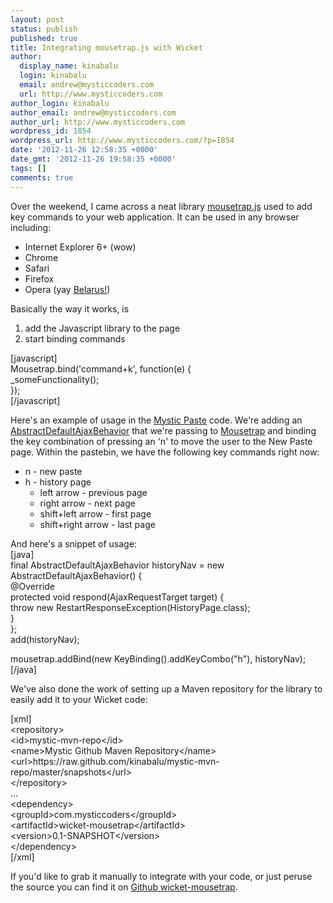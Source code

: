 ```yaml
---
layout: post
status: publish
published: true
title: Integrating mousetrap.js with Wicket
author:
  display_name: kinabalu
  login: kinabalu
  email: andrew@mysticcoders.com
  url: http://www.mysticcoders.com
author_login: kinabalu
author_email: andrew@mysticcoders.com
author_url: http://www.mysticcoders.com
wordpress_id: 1854
wordpress_url: http://www.mysticcoders.com/?p=1854
date: '2012-11-26 12:58:35 +0000'
date_gmt: '2012-11-26 19:58:35 +0000'
tags: []
comments: true
---
```

<p>Over the weekend, I came across a neat library <a href="http://craig.is/killing/mice">mousetrap.js</a> used to add key commands to your web application.  It can be used in any browser including:</p>
<ul>
<li>Internet Explorer 6+ (wow)</li>
<li>Chrome</li>
<li>Safari</li>
<li>Firefox</li>
<li>Opera (yay <a href="http://www.theatlantic.com/technology/archive/2012/11/why-is-belarus-the-only-country-where-opera-is-the-most-popular-browser/265406/" target="_blank" rel="nofollow">Belarus!</a>)</li>
</ul>
<p>Basically the way it works, is </p>
<ol>
<li>add the Javascript library to the page</li>
<li>start binding commands</li>
</ol>
<p>[javascript]<br />
Mousetrap.bind('command+k', function(e) {<br />
  _someFunctionality();<br />
});<br />
[/javascript]</p>
<p>Here's an example of usage in the <a href="http://mysticpaste.com">Mystic Paste</a> code.  We're adding an <a href="http://ci.apache.org/projects/wicket/apidocs/6.0.x/org/apache/wicket/ajax/AbstractDefaultAjaxBehavior.html">AbstractDefaultAjaxBehavior</a> that we're passing to <a href="https://github.com/kinabalu/wicket-mousetrap/blob/master/src/main/java/com/mysticcoders/wicket/mousetrap/Mousetrap.java">Mousetrap</a> and binding the key combination of pressing an 'n' to move the user to the New Paste page.  Within the pastebin, we have the following key commands right now:</p>
<ul>
<li>n - new paste</li>
<li>h - history page
<ul>
<li>left arrow - previous page</li>
<li>right arrow - next page</li>
<li>shift+left arrow - first page</li>
<li>shift+right arrow - last page</li>
</ul>
</li>
</ul>
<p>And here's a snippet of usage:<br />
[java]<br />
final AbstractDefaultAjaxBehavior historyNav = new AbstractDefaultAjaxBehavior() {<br />
    @Override<br />
    protected void respond(AjaxRequestTarget target) {<br />
        throw new RestartResponseException(HistoryPage.class);<br />
    }<br />
};<br />
add(historyNav);</p>
<p>mousetrap.addBind(new KeyBinding().addKeyCombo(&quot;h&quot;), historyNav);<br />
[/java]</p>
<p>We've also done the work of setting up a Maven repository for the library to easily add it to your Wicket code:</p>
<p>[xml]<br />
    &lt;repository&gt;<br />
        &lt;id&gt;mystic-mvn-repo&lt;/id&gt;<br />
        &lt;name&gt;Mystic Github Maven Repository&lt;/name&gt;<br />
        &lt;url&gt;https://raw.github.com/kinabalu/mystic-mvn-repo/master/snapshots&lt;/url&gt;<br />
    &lt;/repository&gt;<br />
    ...<br />
    &lt;dependency&gt;<br />
        &lt;groupId&gt;com.mysticcoders&lt;/groupId&gt;<br />
        &lt;artifactId&gt;wicket-mousetrap&lt;/artifactId&gt;<br />
        &lt;version&gt;0.1-SNAPSHOT&lt;/version&gt;<br />
    &lt;/dependency&gt;<br />
[/xml]</p>
<p>If you'd like to grab it manually to integrate with your code, or just peruse the source you can find it on <a href="https://github.com/kinabalu/wicket-mousetrap">Github wicket-mousetrap</a>.</p>
